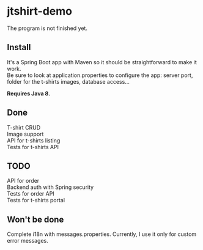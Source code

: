 # jtshirt-demo

The program is not finished yet.

## Install
It's a Spring Boot app with Maven so it should be straightforward to make it work.  
Be sure to look at application.properties to configure the app: server port, folder for the t-shirts images, database access...  

**Requires Java 8.** 

## Done
T-shirt CRUD  
Image support  
API for t-shirts listing  
Tests for t-shirts API

## TODO 
API for order  
Backend auth with Spring security  
Tests for order API  
Tests for t-shirts portal

## Won't be done
Complete i18n with messages.properties. Currently, I use it only for custom error messages.